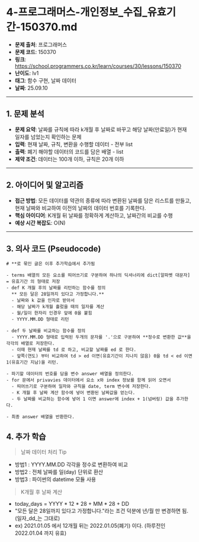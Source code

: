 # 4-프로그래머스-개인정보_수집_유효기간-150370.md
- **문제 출처**: 프로그래머스
- **문제 코드**: 150370
- **링크**: https://school.programmers.co.kr/learn/courses/30/lessons/150370
- **난이도**: lv1
- **태그**: 함수 구현, 날짜 데이터
- **날짜**: 25.09.10

---

## 1. 문제 분석
- **문제 요약**: 날짜를 규칙에 따라 k개월 후 날짜로 바꾸고 해당 날짜(만료일)가 현재 일자를 넘었는지 확인하는 문제 
- **입력**: 현재 날짜, 규칙, 변환을 수행할 데이터 - 전부 list
- **출력**: 폐기 해야할 데이터의 코드를 담은 배열 - list
- **제약 조건**: 데이터는 100개 이하, 규칙은 20개 이하 

---

## 2. 아이디어 및 알고리즘
- **접근 방법**: 모든 데이터를 약관의 종류에 따라 변환된 날짜를 담은 리스트를 만들고, 현재 날짜와 비교하여 이전의 날짜의 데이터 번호를 기록한다. 
- **핵심 아이디어**: K개월 뒤 날짜를 정확하게 계산하고, 날짜간의 비교를 수행
- **예상 시간 복잡도**: O(N)

---

## 3. 의사 코드 (Pseudocode)
```
# **로 묶인 글은 이후 추가학습에서 추가됨

- terms 배열의 모든 요소를 띄어쓰기로 구분하여 하나의 딕셔너리에 dict[알파벳 대문자] = 유효기간 의 형태로 저장
- def K 개월 후의 날짜를 리턴하는 함수를 정의
  ** 모든 달은 28일까지 있다고 가정합니다.**
  - 날짜와 k 값을 인자로 받아서
  - 해당 날짜가 k개월 흘렀을 때의 일자를 계산
  - 월/일이 한자리 인경우 앞에 0을 붙힘
  - YYYY.MM.DD 형태로 리턴

- def 두 날짜를 비교하는 함수를 정의
  - YYYY.MM.DD 형태로 입력된 두개의 문자를 '.'으로 구분하여 **정수로 변환한 값**을 각각의 배열로 저장한다. 
  - 이때 현재 날짜를 td 로 하고, 비교할 날짜를 ed 로 한다. 
  - 앞쪽(연도) 부터 비교하여 td > ed 이면(유효기간이 지나지 않음) 0을 td < ed 이면 1(유효기간 지남)을 리턴.

- 파기할 데이터의 번호를 담을 변수 answer 배열을 정의한다. 
- for 문에서 privavies 데이터에서 요소 x와 index 정보를 함께 읽어 오면서
  - 띄어쓰기로 구분하여 일자와 규칙을 date, term 변수에 저장한다.
  - K 개월 후 날짜 계산 함수에 넣어 변환된 날짜값을 얻는다.
  - 두 날짜를 비교하는 함수에 넣어 1 이면 answer에 index + 1(넘버링) 값을 추가한다.

- 최종 answer 배열을 반환한다. 
```

## 4. 추가 학습
> 날짜 데이터 처리 Tip
- 방법1 : YYYY.MM.DD 각각을 정수로 변환하여 비교
- 방법2 : 전체 날짜를 일(day) 단위로 환산
- 방법3 : 파이썬의 datetime 모듈 사용

> K개월 후 날짜 계산
- today_days = YYYY * 12 * 28 + MM * 28 + DD
- "모든 달은 28일까지 있다고 가정합니다."라는 조건 덕분에 년/월 만 변경하면 됨.(일자_dd_는 그대로)
- ex) 2021.01.05 에서 12개월 뒤는 2022.01.05(폐기) 이다. (하루전인 2022.01.04 까지 유효) 

